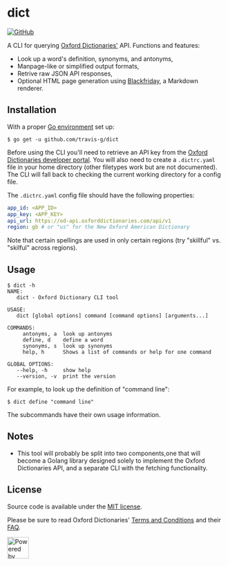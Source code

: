 # dict

[![GitHub](https://img.shields.io/github/license/travis-g/dict.svg)](https://github.com/travis-g/dict/blob/master/LICENSE)

A CLI for querying [Oxford Dictionaries'](https://www.oxforddictionaries.com/) API. Functions and features:

- Look up a word's definition, synonyms, and antonyms,
- Manpage-like or simplified output formats,
- Retrive raw JSON API responses,
- Optional HTML page generation using [Blackfriday](https://github.com/russross/blackfriday), a Markdown renderer.

## Installation

With a proper [Go environment](https://golang.org/doc/install) set up:

```console
$ go get -u github.com/travis-g/dict
```

Before using the CLI you'll need to retrieve an API key from the [Oxford Dictionaries developer portal](https://developer.oxforddictionaries.com/). You will also need to create a `.dictrc.yaml` file in your home directory (other filetypes work but are not documented). The CLI will fall back to checking the current working directory for a config file.

The `.dictrc.yaml` config file should have the following properties:

```yaml
app_id: <APP_ID>
app_key: <APP_KEY>
api_url: https://od-api.oxforddictionaries.com/api/v1
region: gb # or "us" for the New Oxford American Dictionary
```

Note that certain spellings are used in only certain regions (try "skillful" vs. "skilful" across regions).

## Usage

```console
$ dict -h
NAME:
   dict - Oxford Dictionary CLI tool

USAGE:
   dict [global options] command [command options] [arguments...]

COMMANDS:
     antonyms, a  look up antonyms
     define, d    define a word
     synonyms, s  look up synonyms
     help, h      Shows a list of commands or help for one command

GLOBAL OPTIONS:
   --help, -h     show help
   --version, -v  print the version
```

For example, to look up the definition of "command line":

```console
$ dict define "command line"
```

The subcommands have their own usage information.

## Notes

- This tool will probably be split into two components,one that will become a Golang library designed solely to implement the Oxford Dictionaries API, and a separate CLI with the fetching functionality.

## License

Source code is available under the [MIT license](/LICENSE).

Please be sure to read Oxford Dictionaries' [Terms and Conditions](https://developer.oxforddictionaries.com/api-terms-and-conditions) and their [FAQ](https://developer.oxforddictionaries.com/faq).

<img alt="Powered by OXFORD" src="https://developer.oxforddictionaries.com/images/PBO_black.png" height=50/>

